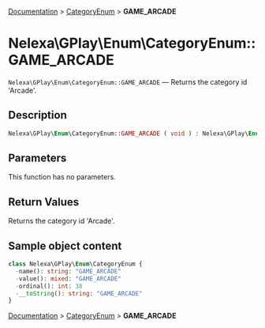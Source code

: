 [Documentation](../../README.md) > [CategoryEnum](README.md) > **GAME_ARCADE**

# Nelexa\GPlay\Enum\CategoryEnum::GAME_ARCADE
`Nelexa\GPlay\Enum\CategoryEnum::GAME_ARCADE` — Returns the category id 'Arcade'.

## Description
```php
Nelexa\GPlay\Enum\CategoryEnum::GAME_ARCADE ( void ) : Nelexa\GPlay\Enum\CategoryEnum
```

## Parameters
This function has no parameters.

## Return Values
Returns the category id 'Arcade'.

## Sample object content
```php
class Nelexa\GPlay\Enum\CategoryEnum {
  -name(): string: "GAME_ARCADE"
  -value(): mixed: "GAME_ARCADE"
  -ordinal(): int: 38
  -__toString(): string: "GAME_ARCADE"
}
```

[Documentation](../../README.md) > [CategoryEnum](README.md) > **GAME_ARCADE**

